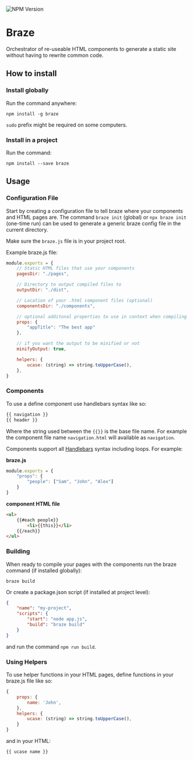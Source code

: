 ![NPM Version](https://badge.fury.io/js/braze.svg)

# Braze

Orchestrator of re-useable HTML components to generate a static site without having to rewrite common code.

## How to install

### Install globally

Run the command anywhere:

`npm install -g braze`

`sudo` prefix might be required on some computers.

### Install in a project

Run the command:

`npm install --save braze`

## Usage

### Configuration File

Start by creating a configuration file to tell braze where your components and HTML pages are. The command `braze init` (global) or `npx braze init` (one-time run) can be used to generate a generic braze config file in the current directory.

Make sure the `braze.js` file is in your project root.

Example braze.js file: 

```javascript
module.exports = {
    // Static HTML files that use your components
    pagesDir: "./pages",

    // Directory to output compiled files to
    outputDir: "./dist",

    // Location of your .html component files (optional)
    componentsDir: "./components",

    // optional additonal properties to use in context when compiling
    props: {
        "appTitle": "The best app"
    },

    // if you want the output to be minified or not
    minifyOutput: true,

    helpers: {
        ucase: (string) => string.toUpperCase(),
    },
}
```

### Components

To use a define component use handlebars syntax like so:

```html
{{ navigation }}
{{ header }}
```

Where the string used between the `{{}}` is the base file name. For example the component file name `navigation.html` will available as `navigation`.

Components support all [Handlebars](https://handlebarsjs.com/guide) syntax including loops. For example:

**braze.js**
```javascript
module.exports = {
    "props": {
        "people": ["Sam", "John", "Alex"]
    }
}
```

**component HTML file**
```html
<ul>
    {{#each people}}
        <li>{{this}}</li>
    {{/each}}
</ul>
```

### Building

When ready to compile your pages with the components run the braze command (if installed globally):

`braze build`

Or create a package.json script (if installed at project level):

```json
{
    "name": "my-project",
    "scripts": {
        "start": "node app.js",
        "build": "braze build"
    }
}
```

and run the command `npm run build`.


### Using Helpers

To use helper functions in your HTML pages, define functions in your braze.js file like so:

```javascript
{
    props: {
        name: 'John',
    },
    helpers: {
        ucase: (string) => string.toUpperCase(),
    }
}
```

and in your HTML:

```html
{{ ucase name }}
```
